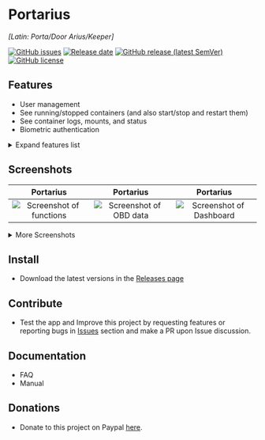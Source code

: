 # Portarius 

*[Latin: Porta/Door Arius/Keeper]*

[![GitHub issues](https://img.shields.io/github/issues/zbejas/portarius?color=red)](https://github.com/zbejas/portarius/issues)
[![Release date](https://img.shields.io/github/release-date/zbejas/portarius?labely)](https://github.com/zbejas/portarius/releases/latest)
[![GitHub release (latest SemVer)](https://img.shields.io/github/v/release/zbejas/portarius?label=latest%20version&sort=semver)](https://github.com/zbejas/portarius/releases)
[![GitHub license](https://img.shields.io/github/license/zbejas/portarius?color=lightgrey)](https://github.com/zbejas/portarius/LICENSE)

## Features

- User management
- See running/stopped containers (and also start/stop and restart them)
- See container logs, mounts, and status
- Biometric authentication

<details>
  <summary>Expand features list</summary>
  More features coming soon!
</details>

## Screenshots

| Portarius | Portarius | Portarius |
| :--: | :--: | :--: |
| ![Screenshot of functions](https://i.imgur.com/1cmRnmb.jpeg) | ![Screenshot of OBD data](https://i.imgur.com/yAKqI9S.jpeg) | ![Screenshot of Dashboard](https://i.imgur.com/N6MqvTx.jpeg) |

<details>
  <summary>More Screenshots</summary>

| Portarius | Portarius | Portarius | Portarius | Portarius |
| :--: | :--: | :--: | :--: | :--: |
| ![Screenshot of functions](https://i.imgur.com/IRjzCYd.jpeg) | ![Screenshot of Dashboard](https://i.imgur.com/L8CG6hG.jpeg) | ![Screenshot of functions](https://i.imgur.com/jbblbfZ.jpeg) | ![Screenshot of functions](https://i.imgur.com/ETl1vpC.jpeg) | ![Screenshot of functions](https://i.imgur.com/oNxU12R.jpeg) |
  
</details>

## Install

- Download the latest versions in the [Releases page](https://github.com/zbejas/portarius/releases)

## Contribute

- Test the app and Improve this project by requesting features or reporting bugs in [Issues](https://github.com/zbejas/portarius/issues) section and make a PR upon Issue discussion.

## Documentation

- FAQ
- Manual

## Donations

- Donate to this project on Paypal [here](https://paypal.me/zbe420).
